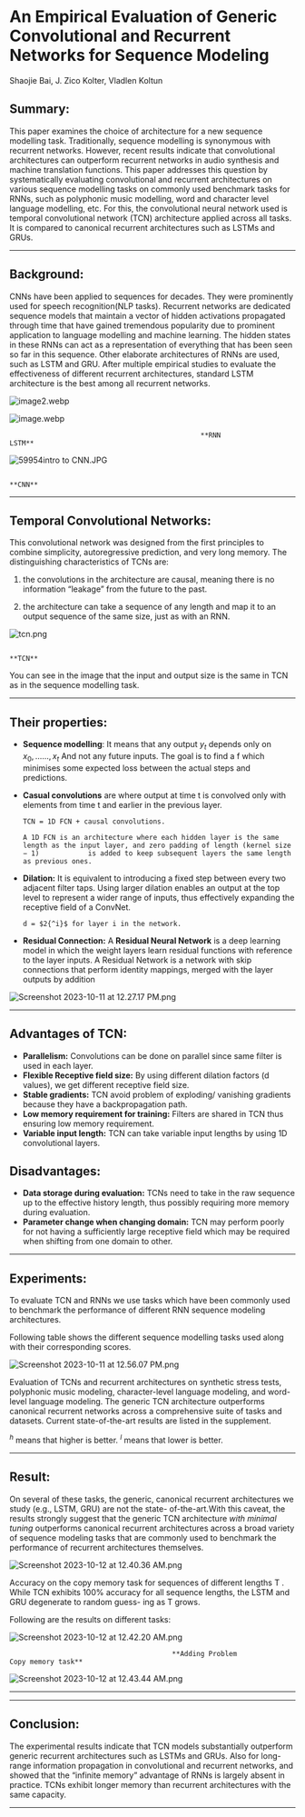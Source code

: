 # An Empirical Evaluation of Generic Convolutional and Recurrent Networks for Sequence Modeling

Shaojie Bai, J. Zico Kolter, Vladlen Koltun

## Summary:

This paper examines the choice of architecture for a new sequence modelling task. Traditionally, sequence modelling is synonymous with recurrent networks. However, recent results indicate that convolutional architectures can outperform recurrent networks in audio synthesis and machine translation functions. This paper addresses this question by systematically evaluating convolutional and recurrent architectures on various sequence modelling tasks on commonly used benchmark tasks for RNNs, such as polyphonic music modelling, word and character level language modelling, etc. For this, the convolutional neural network used is temporal convolutional network (TCN) architecture applied across all tasks. It is compared to canonical recurrent architectures such as LSTMs and GRUs.

---

## Background:

CNNs have been applied to sequences for decades. They were prominently used for speech recognition(NLP tasks). Recurrent networks are dedicated sequence models that maintain a vector of hidden activations propagated through time that have gained tremendous popularity due to prominent application to language modelling and machine learning. The hidden states in these RNNs can act as a representation of everything that has been seen so far in this sequence. Other elaborate architectures of RNNs are used, such as LSTM and GRU. After multiple empirical studies to evaluate the effectiveness of different recurrent architectures, standard LSTM architecture is the best among all recurrent networks.

![image2.webp](../images/image2.webp)

![image.webp](../images/image.webp)

                                                   **RNN                                                                                                                             LSTM**

![59954intro to CNN.JPG](../images/59954intro_to_CNN.jpg)

                                                                                                                       **CNN**

---

## Temporal Convolutional Networks:

This convolutional network was designed from the first principles to combine simplicity, autoregressive prediction, and very long memory. The distinguishing characteristics of TCNs are:

1. the convolutions in the architecture are causal, meaning there is no information “leakage” from the future to the past.

2. the architecture can take a sequence of any length and map it to an output sequence of the same size, just as with an RNN.

![tcn.png](../images/tcn.png)

                                                                                                                       **TCN**

You can see in the image that the input and output size is the same in TCN as in the sequence modelling task.

---

## Their properties:

- **Sequence modelling**: It means that any output $y{_t}$ depends only on $x{_0},......,x{_t}$ And not any future inputs. The goal is to find a f which minimises some expected loss between the actual steps and predictions.
- **Casual convolutions** are where output at time t is convolved only with elements from time t and earlier in the previous layer.

      TCN = 1D FCN + causal convolutions.

      A 1D FCN is an architecture where each hidden layer is the same length as the input layer, and zero padding of length (kernel size − 1)            is added to keep subsequent layers the same length as previous ones.

- **Dilation:** It is equivalent to introducing a fixed step between every two adjacent filter taps. Using larger dilation enables an output at the top level to represent a wider range of inputs, thus effectively expanding the receptive field of a ConvNet.

      d = $2{^i}$ for layer i in the network.

- **Residual Connection:** A **Residual Neural Network** is a deep learning model in which the weight layers learn residual functions with reference to the layer inputs. A Residual Network is a network with skip connections that perform identity mappings, merged with the layer outputs by addition

![Screenshot 2023-10-11 at 12.27.17 PM.png](../images/Screenshot_2023-10-11_at_12.27.17_PM.png)

---

## Advantages of TCN:

- **Parallelism:** Convolutions can be done on parallel since same filter is used in each layer.
- **Flexible Receptive field size:** By using different dilation factors (d values), we get different receptive field size.
- **Stable gradients:** TCN avoid problem of exploding/ vanishing gradients because they have a backpropagation path.
- **Low memory requirement for training:** Filters are shared in TCN thus ensuring low memory requirement.
- **Variable input length:** TCN can take variable input lengths by using 1D convolutional layers.

## Disadvantages:

- **Data storage during evaluation:** TCNs need to take in the raw sequence up to the effective history length, thus possibly requiring more memory during evaluation.
- **Parameter change when changing domain:** TCN may perform poorly for not having a sufficiently large receptive field which may be required when shifting from one domain to other.

---

## Experiments:

To evaluate TCN and RNNs we use tasks which have been commonly used to benchmark the performance of different RNN sequence modeling architectures.

Following table shows the different sequence modelling tasks used along with their corresponding scores.

![Screenshot 2023-10-11 at 12.56.07 PM.png](../images/Screenshot_2023-10-11_at_12.56.07_PM.png)

Evaluation of TCNs and recurrent architectures on synthetic stress tests, polyphonic music modeling, character-level language modeling, and word-level language modeling. The generic TCN architecture outperforms canonical recurrent networks across a comprehensive suite of tasks and datasets. Current state-of-the-art results are listed in the supplement.

${^h}$ means that higher is better. ${^l}$ means that lower is better.

---

## Result:

On several of these tasks, the generic, canonical recurrent architectures we study (e.g., LSTM, GRU) are not the state- of-the-art.With this caveat, the results strongly suggest that the generic TCN architecture _with minimal tuning_ outperforms canonical recurrent architectures across a broad variety of sequence modeling tasks that are commonly used to benchmark the performance of recurrent architectures themselves.

![Screenshot 2023-10-12 at 12.40.36 AM.png](../images/Screenshot_2023-10-12_at_12.40.36_AM.png)

Accuracy on the copy memory task for sequences of different lengths T . While TCN exhibits 100% accuracy for all sequence lengths, the LSTM and GRU degenerate to random guess- ing as T grows.

Following are the results on different tasks:

![Screenshot 2023-10-12 at 12.42.20 AM.png](../images/Screenshot_2023-10-12_at_12.42.20_AM.png)

                                            **Adding Problem                                                                                               Copy memory task**

![Screenshot 2023-10-12 at 12.43.44 AM.png](../images/Screenshot_2023-10-12_at_12.43.44_AM.png)

---

---

## Conclusion:

The experimental results indicate that TCN models substantially outperform generic recurrent architectures such as LSTMs and GRUs. Also for long-range information propagation in convolutional and recurrent networks, and showed that the “infinite memory” advantage of RNNs is largely absent in practice. TCNs exhibit longer memory than recurrent architectures with the same capacity.

---
